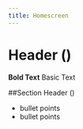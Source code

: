 ```yaml
---
title: Homescreen
---
```



<!--Opening statement-->

# Header ()

**Bold Text**
Basic Text

##Section Header ()
- bullet points
- bullet points
  
